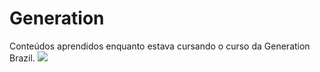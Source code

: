 # Generation

Conteúdos aprendidos enquanto estava cursando o curso da Generation Brazil. 
<a target='_blank' href="https://brazil.generation.org/">
<img src="https://storage.googleapis.com/atados-v3/user-uploaded/images-medium/8010b1b6-32bc-4dd4-bc11-a4a607c9974c.apng">
</a>